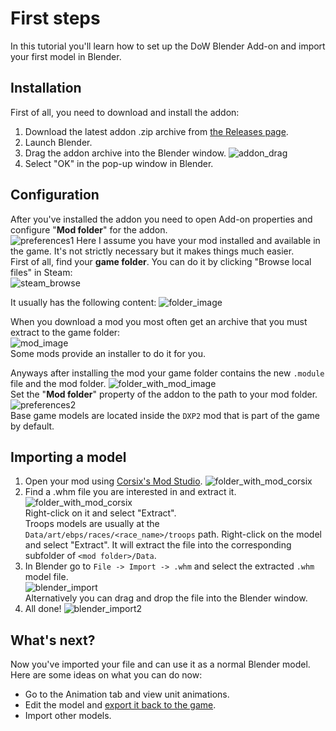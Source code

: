 # First steps
In this tutorial you'll learn how to set up the DoW Blender Add-on and import your first model in Blender.

## Installation
First of all, you need to download and install the addon:
1. Download the latest addon .zip archive from [the Releases page](https://github.com/amorgun/blender_dow/releases).
2. Launch Blender.
3. Drag the addon archive into the Blender window.
![addon_drag](../images/first_steps/addon_drag.gif)
4. Select "OK" in the pop-up window in Blender.

## Configuration
After you've installed the addon you need to open Add-on properties and configure "**Mod folder**" for the addon.  
![preferences1](../images/first_steps/preferences1.png)
Here I assume you have your mod installed and available in the game. It's not strictly necessary but it makes things much easier.  
First of all, find your **game folder**. You can do it by clicking "Browse local files" in Steam:  
![steam_browse](../images/first_steps/steam_browse_files.png)

It usually has the following content:
![folder_image](../images/first_steps/folder_image.png)

When you download a mod you most often get an archive that you must extract to the game folder:  
![mod_image](../images/first_steps/mod_image.png)  
Some mods provide an installer to do it for you.

Anyways after installing the mod your game folder contains the new `.module` file and the mod folder.
![folder_with_mod_image](../images/first_steps/folder_with_mod_image.png)  
Set the "**Mod folder**" property of the addon to the path to your mod folder.  
![preferences2](../images/first_steps/preferences2.png)  
Base game models are located inside the `DXP2` mod that is part of the game by default.

## Importing a model
1. Open your mod using [Corsix's Mod Studio](https://modstudio.corsix.org/).
  ![folder_with_mod_corsix](../images/first_steps/folder_with_mod_corsix.png)
2. Find a .whm file you are interested in and extract it.  
  ![folder_with_mod_corsix](../images/first_steps/corsix1.png)  
  Right-click on it and select "Extract".  
  Troops models are usually at the `Data/art/ebps/races/<race_name>/troops` path.
  Right-click on the model and select "Extract". It will extract the file into the corresponding subfolder of `<mod folder>/Data`.  
3. In Blender go to `File -> Import -> .whm` and select the extracted `.whm` model file.  
  ![blender_import](../images/first_steps/blender_import.png)  
  Alternatively you can drag and drop the file into the Blender window.
4. All done!
  ![blender_import2](../images/first_steps/blender_import2.png)  

## What's next?
Now you've imported your file and can use it as a normal Blender model.  
Here are some ideas on what you can do now:
- Go to the Animation tab and view unit animations.
- Edit the model and [export it back to the game](./export.md).
- Import other models.

